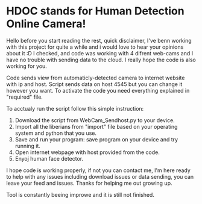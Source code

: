 HDOC stands for Human Detection Online Camera!
=
Hello before you start reading the rest, quick disclaimer, I've benn working with this project for quite a while and i would love to hear your opinions about it :D
I checked, and code was working with 4 difrent web-cams and I have no trouble with sending data to the cloud.
I really hope the code is also working for you.


Code sends view from automaticly-detected camera to internet website with ip and host. 
Script sends data on host 4545 but you can change it however you want.
To activate the code you need everything explained in "required" file.

To acctualy run the script follow this simple instruction:
1. Download the script from WebCam_Sendhost.py to your device.
2. Import all the liberians from "import" file based on your operating system and python that you use.
3. Save and run your program:
   save program on your device and try running it.
4. Open internet webpage with host provided from the code.
5. Enyoj human face detector.

I hope code is working properly, if not you can contact me, I'm here ready to help with any issues including download issues or data sending, you can leave your feed and issues. Thanks for helping me out growing up.

Tool is constantly beeing improwe and it is still not finished.
